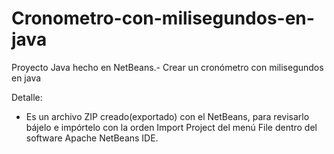 # Cronometro-con-milisegundos-en-java
Proyecto Java hecho en NetBeans.-  Crear un cronómetro con milisegundos en java

Detalle:
- Es un archivo ZIP creado(exportado) con el NetBeans, para revisarlo bájelo e impórtelo 
  con la orden Import Project del menú File dentro del software Apache NetBeans IDE.
